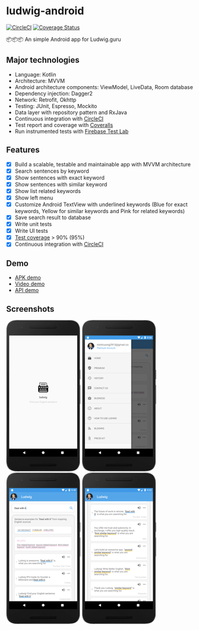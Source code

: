 # ludwig-android

[![CircleCI](https://circleci.com/gh/cuongpm/ludwig-android.svg?style=svg)](https://circleci.com/gh/cuongpm/ludwig-android) [![Coverage Status](https://img.shields.io/coveralls/github/cuongpm/ludwig-android.svg)](https://coveralls.io/github/cuongpm/ludwig-android?branch=master)

📦📦📦 An simple Android app for Ludwig.guru

## Major technologies

- Language: Kotlin
- Architecture: MVVM
- Android architecture components: ViewModel, LiveData, Room database
- Dependency injection: Dagger2
- Network: Retrofit, Okhttp
- Testing: JUnit, Espresso, Mockito
- Data layer with repository pattern and RxJava
- Continuous integration with [CircleCI](https://circleci.com/)
- Test report and coverage with [Coveralls](https://coveralls.io/)
- Run instrumented tests with [Firebase Test Lab](https://firebase.google.com/docs/test-lab/)

## Features

- [x] Build a scalable, testable and maintainable app with MVVM architecture
- [x] Search sentences by keyword
- [x] Show sentences with exact keyword
- [x] Show sentences with similar keyword
- [x] Show list related keywords
- [x] Show left menu
- [x] Customize Android TextView with underlined keywords (Blue for exact keywords, Yellow for similar keywords and Pink for related keywords)
- [x] Save search result to database
- [x] Write unit tests
- [x] Write UI tests
- [x] [Test coverage](https://coveralls.io/github/cuongpm/ludwig-android?branch=master) > 90% (95%)
- [x] Continuous integration with [CircleCI](https://circleci.com/gh/cuongpm/ludwig-android)

## Demo
- [APK demo](https://drive.google.com/file/d/1G_kttFkMbpjBZufwaPiF1N5_5EPWFWgX/view?usp=sharing)
- [Video demo](https://drive.google.com/file/d/11zPYUFfjR9xpSbkWukaWEAy4tQhxt5KU/view?usp=sharing)
- [API demo](https://generaldata-79d9b.firebaseapp.com/api/ludwig.json)

## Screenshots

<img src="screenshots/screenshot_1.png" width="200"> <img src="screenshots/screenshot_2.png" width="200"> <img src="screenshots/screenshot_3.png" width="200"> <img src="screenshots/screenshot_4.png" width="200">
